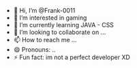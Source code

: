 - 👋 Hi, I’m @Frank-0011
- 👀 I’m interested in gaming
- 🌱 I’m currently learning JAVA - CSS
- 💞️ I’m looking to collaborate on ...
- 📫 How to reach me ...
- 😄 Pronouns: ..
- ⚡ Fun fact: im not a perfect developer XD

<!---
Frank-0011/Frank-0011 is a ✨ special ✨ repository because its `README.md` (this file) appears on your GitHub profile.
You can click the Preview link to take a look at your changes.
--->
